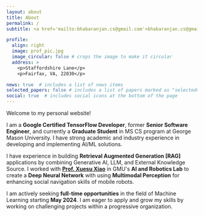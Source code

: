 ```yaml
---
layout: about
title: About
permalink: /
subtitle: <a href='mailto:bhabaranjan.cs@gmail.com'>bhabaranjan.cs@gmail.com</a> / <a href='mailto:bpanigr@gmu.edu'>bpanigr@gmu.edu</a>

profile:
  align: right
  image: prof_pic.jpg
  image_circular: false # crops the image to make it circular
  address: >
    <p>Staffordshire Lane</p>
    <p>Fairfax, VA, 22030</p>

news: true  # includes a list of news items
selected_papers: false # includes a list of papers marked as "selected={true}"
social: true  # includes social icons at the bottom of the page
---
```


Welcome to my personal website! 

I am a <b>Google Certified TensorFlow Developer</b>, former <b>Senior Software Engineer</b>,  and currently a <b>Graduate Student</b> in MS CS program at George Mason University. I have strong academic and industry experience in developing and implementing AI/ML solutions.


I have experience in building <b>Retrieval Augmented Generation [RAG]</b> applications by combining Generative AI, LLM, and External Knowledge Source. I worked with <a href='https://cs.gmu.edu/~xiao/'> <b>Prof. Xuesu Xiao</b></a> in GMU's <b>AI and Robotics Lab</b> to create a <b>Deep Neural Network</b> with using <b>Multimodal Perception</b> for enhancing social navigation skills of  mobile robots.

I am actively seeking <b>full-time opportunities</b> in the field of Machine Learning starting <b>May 2024</b>. I am eager to apply and grow my skills by working on challenging projects within a progressive organization.





<!-- I've worked under the supervision of   in the <b>AI and Robotics Lab</b> at GMU. My current research is centered around learning<b> Socially Acceptable Navigation</b> for <b>Mobile Robots</b> by leveraging <b>Multimodal Deep Neural Networks</b>. In addition to the broad field of Machine Learning, I have a keen interest in Generative AI, Computer Vision, and Multimodal Learning.

I am actively seeking <b>full-time opportunities</b> in the field of <b>Machine Learning</b> starting Summer 2024. I am eager to apply and grow my skills by working on challenging projects within a progressive organization. -->